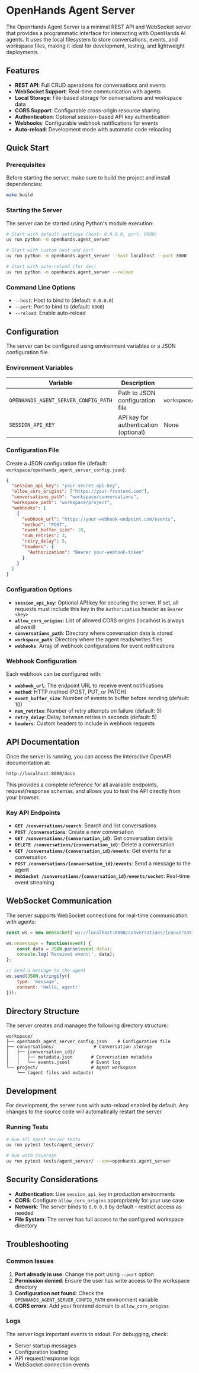 # OpenHands Agent Server

The OpenHands Agent Server is a minimal REST API and WebSocket server that provides a programmatic interface for interacting with OpenHands AI agents. It uses the local filesystem to store conversations, events, and workspace files, making it ideal for development, testing, and lightweight deployments.

## Features

- **REST API**: Full CRUD operations for conversations and events
- **WebSocket Support**: Real-time communication with agents
- **Local Storage**: File-based storage for conversations and workspace data
- **CORS Support**: Configurable cross-origin resource sharing
- **Authentication**: Optional session-based API key authentication
- **Webhooks**: Configurable webhook notifications for events
- **Auto-reload**: Development mode with automatic code reloading

## Quick Start

### Prerequisites

Before starting the server, make sure to build the project and install dependencies:

```bash
make build
```

### Starting the Server

The server can be started using Python's module execution:

```bash
# Start with default settings (host: 0.0.0.0, port: 8000)
uv run python -m openhands.agent_server

# Start with custom host and port
uv run python -m openhands.agent_server --host localhost --port 3000

# Start with auto-reload (for dev)
uv run python -m openhands.agent_server --reload
```

### Command Line Options

- `--host`: Host to bind to (default: `0.0.0.0`)
- `--port`: Port to bind to (default: `8000`)
- `--reload`: Enable auto-reload

## Configuration

The server can be configured using environment variables or a JSON configuration file.

### Environment Variables

| Variable | Description | Default |
|----------|-------------|---------|
| `OPENHANDS_AGENT_SERVER_CONFIG_PATH` | Path to JSON configuration file | `workspace/openhands_agent_server_config.json` |
| `SESSION_API_KEY` | API key for authentication (optional) | None |

### Configuration File

Create a JSON configuration file (default: `workspace/openhands_agent_server_config.json`):

```json
{
  "session_api_key": "your-secret-api-key",
  "allow_cors_origins": ["https://your-frontend.com"],
  "conversations_path": "workspace/conversations",
  "workspace_path": "workspace/project",
  "webhooks": [
    {
      "webhook_url": "https://your-webhook-endpoint.com/events",
      "method": "POST",
      "event_buffer_size": 10,
      "num_retries": 3,
      "retry_delay": 5,
      "headers": {
        "Authorization": "Bearer your-webhook-token"
      }
    }
  ]
}
```

### Configuration Options

- **`session_api_key`**: Optional API key for securing the server. If set, all requests must include this key in the `Authorization` header as `Bearer <key>`
- **`allow_cors_origins`**: List of allowed CORS origins (localhost is always allowed)
- **`conversations_path`**: Directory where conversation data is stored
- **`workspace_path`**: Directory where the agent reads/writes files
- **`webhooks`**: Array of webhook configurations for event notifications

### Webhook Configuration

Each webhook can be configured with:
- **`webhook_url`**: The endpoint URL to receive event notifications
- **`method`**: HTTP method (POST, PUT, or PATCH)
- **`event_buffer_size`**: Number of events to buffer before sending (default: 10)
- **`num_retries`**: Number of retry attempts on failure (default: 3)
- **`retry_delay`**: Delay between retries in seconds (default: 5)
- **`headers`**: Custom headers to include in webhook requests

## API Documentation

Once the server is running, you can access the interactive OpenAPI documentation at:

```
http://localhost:8000/docs
```

This provides a complete reference for all available endpoints, request/response schemas, and allows you to test the API directly from your browser.

### Key API Endpoints

- **`GET /conversations/search`**: Search and list conversations
- **`POST /conversations`**: Create a new conversation
- **`GET /conversations/{conversation_id}`**: Get conversation details
- **`DELETE /conversations/{conversation_id}`**: Delete a conversation
- **`GET /conversations/{conversation_id}/events`**: Get events for a conversation
- **`POST /conversations/{conversation_id}/events`**: Send a message to the agent
- **`WebSocket /conversations/{conversation_id}/events/socket`**: Real-time event streaming

## WebSocket Communication

The server supports WebSocket connections for real-time communication with agents:

```javascript
const ws = new WebSocket('ws://localhost:8000/conversations/{conversation_id}/events/socket');

ws.onmessage = function(event) {
    const data = JSON.parse(event.data);
    console.log('Received event:', data);
};

// Send a message to the agent
ws.send(JSON.stringify({
    type: 'message',
    content: 'Hello, agent!'
}));
```

## Directory Structure

The server creates and manages the following directory structure:

```
workspace/
├── openhands_agent_server_config.json    # Configuration file
├── conversations/               # Conversation storage
│   ├── {conversation_id}/
│   │   ├── metadata.json       # Conversation metadata
│   │   └── events.jsonl        # Event log
└── project/                    # Agent workspace
    └── (agent files and outputs)
```

## Development

For development, the server runs with auto-reload enabled by default. Any changes to the source code will automatically restart the server.

### Running Tests

```bash
# Run all agent server tests
uv run pytest tests/agent_server/

# Run with coverage
uv run pytest tests/agent_server/ --cov=openhands.agent_server
```

## Security Considerations

- **Authentication**: Use `session_api_key` in production environments
- **CORS**: Configure `allow_cors_origins` appropriately for your use case
- **Network**: The server binds to `0.0.0.0` by default - restrict access as needed
- **File System**: The server has full access to the configured workspace directory

## Troubleshooting

### Common Issues

1. **Port already in use**: Change the port using `--port` option
2. **Permission denied**: Ensure the user has write access to the workspace directory
3. **Configuration not found**: Check the `OPENHANDS_AGENT_SERVER_CONFIG_PATH` environment variable
4. **CORS errors**: Add your frontend domain to `allow_cors_origins`

### Logs

The server logs important events to stdout. For debugging, check:
- Server startup messages
- Configuration loading
- API request/response logs
- WebSocket connection events
